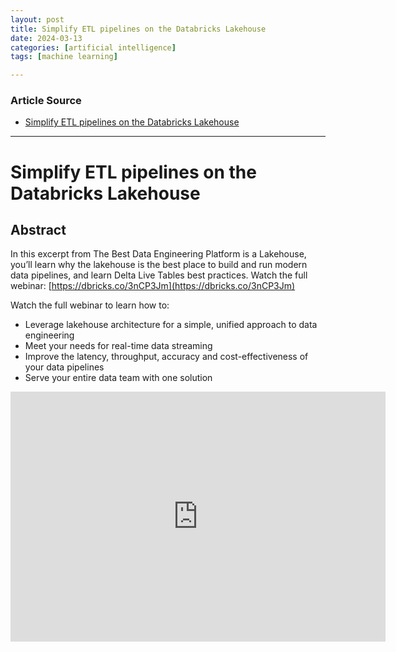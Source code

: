 ```yaml
---
layout: post
title: Simplify ETL pipelines on the Databricks Lakehouse
date: 2024-03-13
categories: [artificial intelligence]
tags: [machine learning]

---
```


### Article Source


* [Simplify ETL pipelines on the Databricks Lakehouse](https://www.youtube.com/watch?v=SfNglvSeOoA)

---

# Simplify ETL pipelines on the Databricks Lakehouse 

## Abstract
In this excerpt from The Best Data Engineering Platform is a Lakehouse, you’ll learn why the lakehouse is the best place to build and run modern data pipelines, and learn Delta Live Tables best practices. Watch the full webinar: [https://dbricks.co/3nCP3Jm](https://dbricks.co/3nCP3Jm)

Watch the full webinar to learn how to:

- Leverage lakehouse architecture for a simple, unified approach to data engineering
- Meet your needs for real-time data streaming
- Improve the latency, throughput, accuracy and cost-effectiveness of your data pipelines
- Serve your entire data team with one solution
 

<iframe width="600" height="400" src="https://www.youtube.com/embed/SfNglvSeOoA?si=JDf_6v8QrT61Zdcj" title="YouTube video player" frameborder="0" allow="accelerometer; autoplay; clipboard-write; encrypted-media; gyroscope; picture-in-picture; web-share" allowfullscreen></iframe>